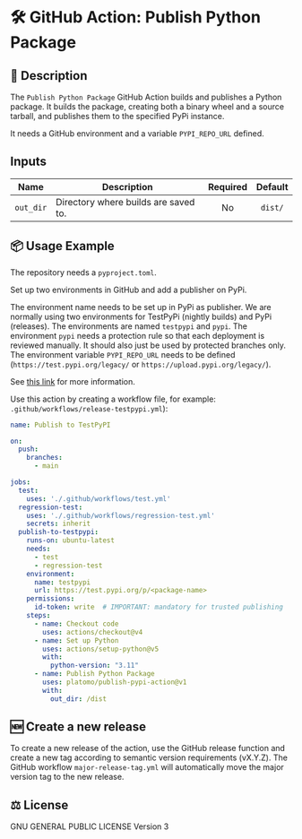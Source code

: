 # 🛠️ GitHub Action: Publish Python Package

## 📄 Description

The `Publish Python Package` GitHub Action builds and publishes a Python package.
It builds the package, creating both a binary wheel and a source tarball,
and publishes them to the specified PyPi instance.

It needs a GitHub environment and a variable `PYPI_REPO_URL` defined.

## Inputs

| Name      | Description                          | Required | Default |
|-----------|--------------------------------------|:--------:|:-------:|
| `out_dir` | Directory where builds are saved to. |    No    | `dist/` |

## 📦 Usage Example

The repository needs a `pyproject.toml`.

Set up two environments in GitHub and add a publisher on PyPi.

The environment name needs to be set up in PyPi as publisher. We are normally using
two environments for TestPyPi (nightly builds) and PyPi (releases). The environments are
named `testpypi` and `pypi`. The environment `pypi` needs a protection rule so that each
deployment is reviewed manually. It should also just be used by protected branches only.
The environment variable `PYPI_REPO_URL` needs to be defined
(`https://test.pypi.org/legacy/` or `https://upload.pypi.org/legacy/`).

See [this link](https://packaging.python.org/en/latest/guides/publishing-package-distribution-releases-using-github-actions-ci-cd-workflows/)
for more information.

Use this action by creating a workflow file, for example:
`.github/workflows/release-testpypi.yml`):

```yaml
name: Publish to TestPyPI

on:
  push:
    branches:
      - main

jobs:
  test:
    uses: './.github/workflows/test.yml'
  regression-test:
    uses: './.github/workflows/regression-test.yml'
    secrets: inherit
  publish-to-testpypi:
    runs-on: ubuntu-latest
    needs:
      - test
      - regression-test
    environment:
      name: testpypi
      url: https://test.pypi.org/p/<package-name>
    permissions:
      id-token: write  # IMPORTANT: mandatory for trusted publishing
    steps:
      - name: Checkout code
        uses: actions/checkout@v4
      - name: Set up Python
        uses: actions/setup-python@v5
        with:
          python-version: "3.11"
      - name: Publish Python Package
        uses: platomo/publish-pypi-action@v1
        with:
          out_dir: /dist
```

## 🆕 Create a new release

To create a new release of the action, use the GitHub release function and create a new
tag according to semantic version requirements (vX.Y.Z).
The GitHub workflow `major-release-tag.yml` will automatically move the major version
tag to the new release.

## ⚖️ License

GNU GENERAL PUBLIC LICENSE Version 3